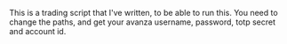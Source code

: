 This is a trading script that I've written, to be able to run this. You need to change the paths, and get your avanza username, password, totp secret and account id.
